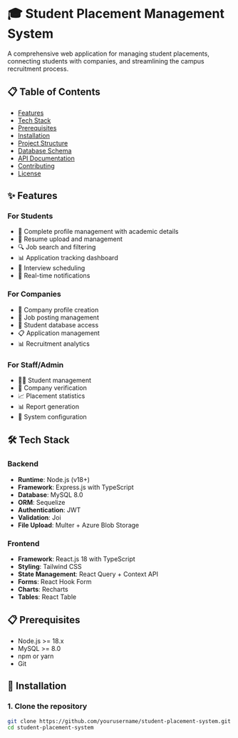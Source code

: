 # 🎓 Student Placement Management System

A comprehensive web application for managing student placements, connecting students with companies, and streamlining the campus recruitment process.

## 📋 Table of Contents
- [Features](#features)
- [Tech Stack](#tech-stack)
- [Prerequisites](#prerequisites)
- [Installation](#installation)
- [Project Structure](#project-structure)
- [Database Schema](#database-schema)
- [API Documentation](#api-documentation)
- [Contributing](#contributing)
- [License](#license)

## ✨ Features

### For Students
- 📝 Complete profile management with academic details
- 📄 Resume upload and management
- 🔍 Job search and filtering
- 📊 Application tracking dashboard
- 📅 Interview scheduling
- 🔔 Real-time notifications

### For Companies
- 🏢 Company profile creation
- 📢 Job posting management
- 👥 Student database access
- 📋 Application management
- 📊 Recruitment analytics

### For Staff/Admin
- 👨‍🎓 Student management
- 🏢 Company verification
- 📈 Placement statistics
- 📊 Report generation
- 🔧 System configuration

## 🛠️ Tech Stack

### Backend
- **Runtime**: Node.js (v18+)
- **Framework**: Express.js with TypeScript
- **Database**: MySQL 8.0
- **ORM**: Sequelize
- **Authentication**: JWT
- **Validation**: Joi
- **File Upload**: Multer + Azure Blob Storage

### Frontend
- **Framework**: React.js 18 with TypeScript
- **Styling**: Tailwind CSS
- **State Management**: React Query + Context API
- **Forms**: React Hook Form
- **Charts**: Recharts
- **Tables**: React Table

## 📋 Prerequisites

- Node.js >= 18.x
- MySQL >= 8.0
- npm or yarn
- Git

## 🚀 Installation

### 1. Clone the repository
```bash
git clone https://github.com/yourusername/student-placement-system.git
cd student-placement-system
